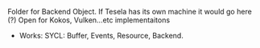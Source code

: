 Folder for Backend Object. 
If Tesela has its own machine it would go here (?)
Open for Kokos, Vulken...etc implementaitons

- Works:
SYCL: Buffer, Events, Resource, Backend. 
